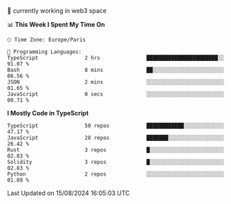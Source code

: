 🔭 currently working in web3 space

<!--START_SECTION:waka-->
📊 **This Week I Spent My Time On** 

```text
🕑︎ Time Zone: Europe/Paris

💬 Programming Languages: 
TypeScript               2 hrs               ███████████████████████░░   91.07 % 
Bash                     8 mins              ██░░░░░░░░░░░░░░░░░░░░░░░   06.56 % 
JSON                     2 mins              ░░░░░░░░░░░░░░░░░░░░░░░░░   01.65 % 
JavaScript               0 secs              ░░░░░░░░░░░░░░░░░░░░░░░░░   00.71 % 
```

**I Mostly Code in TypeScript** 

```text
TypeScript               50 repos            ████████████░░░░░░░░░░░░░   47.17 % 
JavaScript               28 repos            ███████░░░░░░░░░░░░░░░░░░   26.42 % 
Rust                     3 repos             █░░░░░░░░░░░░░░░░░░░░░░░░   02.83 % 
Solidity                 3 repos             █░░░░░░░░░░░░░░░░░░░░░░░░   02.83 % 
Python                   2 repos             ░░░░░░░░░░░░░░░░░░░░░░░░░   01.89 % 
```




 Last Updated on 15/08/2024 16:05:03 UTC
<!--END_SECTION:waka-->
